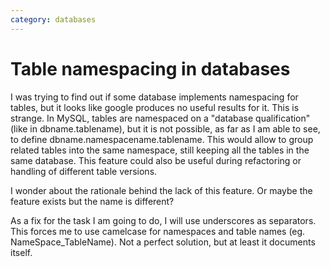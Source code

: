 ```yaml
---
category: databases
---
```

Table namespacing in databases
==============================

I was trying to find out if some database implements namespacing for
tables, but it looks like google produces no useful results for it. This
is strange. In MySQL, tables are namespaced on a \"database
qualification\" (like in dbname.tablename), but it is not possible, as
far as I am able to see, to define dbname.namespacename.tablename. This
would allow to group related tables into the same namespace, still
keeping all the tables in the same database. This feature could also be
useful during refactoring or handling of different table versions.

I wonder about the rationale behind the lack of this feature. Or maybe
the feature exists but the name is different?

As a fix for the task I am going to do, I will use underscores as
separators. This forces me to use camelcase for namespaces and table
names (eg. NameSpace\_TableName). Not a perfect solution, but at least
it documents itself.
